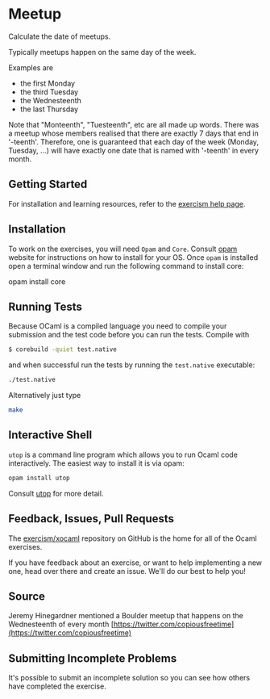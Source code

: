 # Meetup

Calculate the date of meetups.

Typically meetups happen on the same day of the week.

Examples are

- the first Monday
- the third Tuesday
- the Wednesteenth
- the last Thursday

Note that "Monteenth", "Tuesteenth", etc are all made up words. There
was a meetup whose members realised that there are exactly 7 days that
end in '-teenth'. Therefore, one is guaranteed that each day of the week
(Monday, Tuesday, ...) will have exactly one date that is named with '-teenth'
in every month.


## Getting Started
For installation and learning resources, refer to the
[exercism help page](http://exercism.io/languages/ocaml).

## Installation
To work on the exercises, you will need `Opam` and `Core`. Consult [opam](https://opam.ocaml.org) website for instructions on how to install for your OS. Once `opam` is installed open a terminal window and run the following command to install core:

opam install core

## Running Tests
Because OCaml is a compiled language you need to compile your submission and the test code before you can run the tests. Compile with

```bash
$ corebuild -quiet test.native
```

and when successful run the tests by running the `test.native` executable:

```bash
./test.native
```

Alternatively just type

```bash
make
```

## Interactive Shell
`utop` is a command line program which allows you to run Ocaml code interactively. The easiest way to install it is via opam:
```bash
opam install utop
```
Consult [utop](https://github.com/diml/utop/blob/master/README.md) for more detail.

## Feedback, Issues, Pull Requests
The [exercism/xocaml](https://github.com/exercism/xocaml) repository on
GitHub is the home for all of the Ocaml exercises.

If you have feedback about an exercise, or want to help implementing a new
one, head over there and create an issue.  We'll do our best to help you!

## Source

Jeremy Hinegardner mentioned a Boulder meetup that happens on the Wednesteenth of every month [https://twitter.com/copiousfreetime](https://twitter.com/copiousfreetime)

## Submitting Incomplete Problems
It's possible to submit an incomplete solution so you can see how others have completed the exercise.

